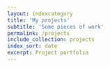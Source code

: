 ```yaml
---
layout: indexcategory
title: 'My projects'
subtitle: 'Some pieces of work'
permalink: /projects
include_collection: projects
index_sort: date
excerpt: Project portfolio
---
```


